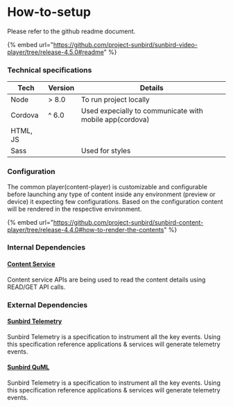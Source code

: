# How-to-setup

Please refer to the github readme document.

{% embed url="https://github.com/project-sunbird/sunbird-video-player/tree/release-4.5.0#readme" %}

### Technical specifications

| Tech     | Version | Details                                                 |
| -------- | ------- | ------------------------------------------------------- |
| Node     | > 8.0   | To run project locally                                  |
| Cordova  | ^ 6.0   | Used expecially to communicate with mobile app(cordova) |
| HTML, JS |         |                                                         |
| Sass     |         | Used for styles                                         |

### Configuration

The common player(content-player) is customizable and configurable before launching any type of content inside any environment (preview or device) it expecting few configurations. Based on the configuration content will be rendered in the respective environment.

{% embed url="https://github.com/project-sunbird/sunbird-content-player/tree/release-4.4.0#how-to-render-the-contents" %}

### Internal Dependencies

#### [Content Service](../content-service/)&#x20;

Content service APIs are being used to read the content details using READ/GET API calls.&#x20;



### External Dependencies

#### [Sunbird Telemetry](https://app.gitbook.com/o/-Mi9QwJlsfb7xuxTBc0J/s/-MkM7F4oILSpCJPO0YUu/)

Sunbird Telemetry is a specification to instrument all the key events. Using this specification reference applications & services will generate telemetry events.



#### [Sunbird QuML](https://app.gitbook.com/o/-Mi9QwJlsfb7xuxTBc0J/s/-Mk0O5w77ZnjFM6FJOvP/)

Sunbird Telemetry is a specification to instrument all the key events. Using this specification reference applications & services will generate telemetry events.



